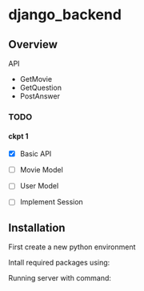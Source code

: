 # django_backend


## Overview

API
+ GetMovie
+ GetQuestion
+ PostAnswer


### TODO

#### ckpt 1
+ [x] Basic API
+ [ ] Movie Model
+ [ ] User Model
+ [ ] Implement Session



## Installation

First create a new python environment

Intall required packages using:

Running server with command:

